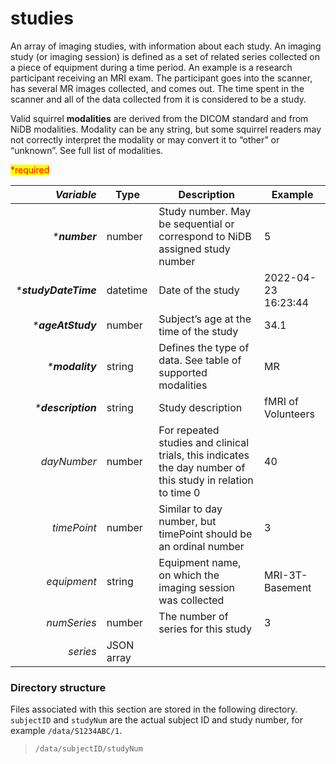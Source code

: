 # studies

An array of imaging studies, with information about each study. An imaging study (or imaging session) is defined as a set of related series collected on a piece of equipment during a time period. An example is a research participant receiving an MRI exam. The participant goes into the scanner, has several MR images collected, and comes out. The time spent in the scanner and all of the data collected from it is considered to be a study.

Valid squirrel **modalities** are derived from the DICOM standard and from NiDB modalities. Modality can be any string, but some squirrel readers may not correctly interpret the modality or may convert it to “other” or “unknown”. See full list of modalities.

<mark style="color:red;">\*required</mark>

|        _**Variable**_ | **Type**   | **Description**                                                                                             | **Example**         |
| --------------------: | ---------- | ----------------------------------------------------------------------------------------------------------- | ------------------- |
|        _\***number**_ | number     | Study number. May be sequential or correspond to NiDB assigned study number                                 | 5                   |
| _\***studyDateTime**_ | datetime   | Date of the study                                                                                           | 2022-04-23 16:23:44 |
|    _\***ageAtStudy**_ | number     | Subject’s age at the time of the study                                                                      | 34.1                |
|      _\***modality**_ | string     | Defines the type of data. See table of supported modalities                                                 | MR                  |
|   _\***description**_ | string     | Study description                                                                                           | fMRI of Volunteers  |
|           _dayNumber_ | number     | For repeated studies and clinical trials, this indicates the day number of this study in relation to time 0 | 40                  |
|           _timePoint_ | number     | Similar to day number, but timePoint should be an ordinal number                                            | 3                   |
|           _equipment_ | string     | Equipment name, on which the imaging session was collected                                                  | MRI-3T-Basement     |
|           _numSeries_ | number     | The number of series for this study                                                                         | 3                   |
|              _series_ | JSON array |                                                                                                             |                     |

### Directory structure

Files associated with this section are stored in the following directory. `subjectID` and `studyNum` are the actual subject ID and study number, for example `/data/S1234ABC/1`.

> `/data/subjectID/studyNum`
